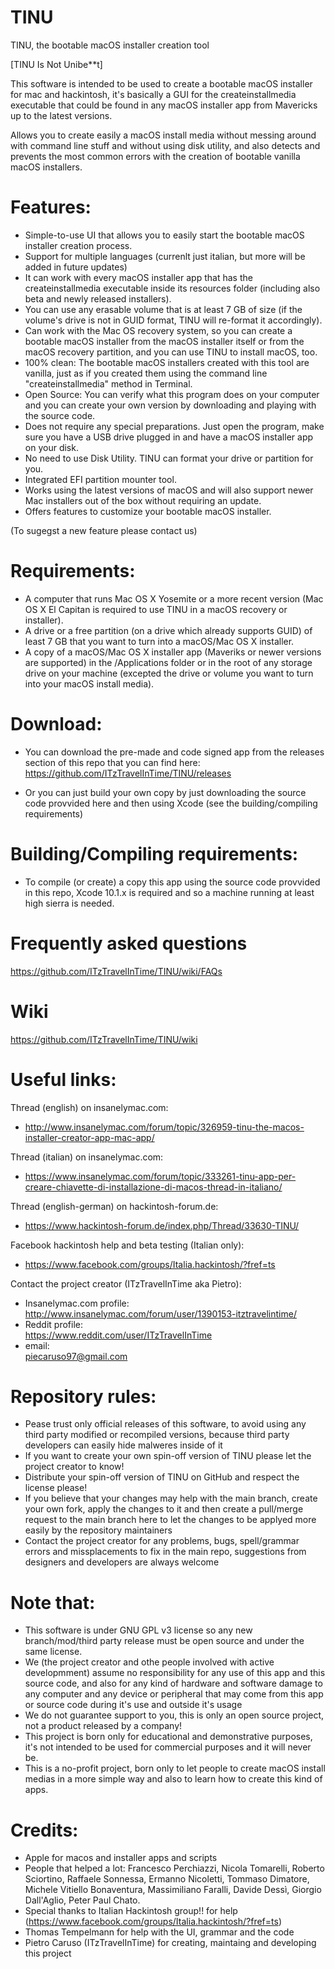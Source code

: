 # TINU
TINU, the bootable macOS installer creation tool

[TINU Is Not Unibe**t]

This software is intended to be used to create a bootable macOS installer for mac and hackintosh, it's basically a GUI for the createinstallmedia executable that could be found in any macOS installer app from Mavericks up to the latest versions.

Allows you to create easily a macOS install media without messing around with command line stuff and without using disk utility, and also detects and prevents the most common errors with the creation of bootable vanilla macOS installers. 

# Features:
- Simple-to-use UI that allows you to easily start the bootable macOS installer creation process.
- Support for multiple languages (currenlt just italian, but more will be added in future updates)
- It can work with every macOS installer app that has the createinstallmedia executable inside its resources folder (including also beta and newly released installers).
- You can use any erasable volume that is at least 7 GB of size (if the volume's drive is not in GUID format, TINU will re-format it accordingly).
- Can work with the Mac OS recovery system, so you can create a bootable macOS installer from the macOS installer itself or from the macOS recovery partition, and you can use TINU to install macOS, too.
- 100% clean: The bootable macOS installers created with this tool are vanilla, just as if you created them using the command line "createinstallmedia" method in Terminal.
- Open Source: You can verify what this program does on your computer and you can create your own version by downloading and playing with the source code.
- Does not require any special preparations. Just open the program, make sure you have a USB drive plugged in and have a macOS installer app on your disk.
- No need to use Disk Utility. TINU can format your drive or partition for you.
- Integrated EFI partition mounter tool.
- Works using the latest versions of macOS and will also support newer Mac installers out of the box without requiring an update.
- Offers features to customize your bootable macOS installer.

 (To sugegst a new feature please contact us)

# Requirements:
- A computer that runs Mac OS X Yosemite or a more recent version (Mac OS X El Capitan is required to use TINU in a macOS recovery or installer).
- A drive or a free partition (on a drive which already supports GUID) of least 7 GB that you want to turn into a macOS/Mac OS X installer.
- A copy of a macOS/Mac OS X installer app (Maveriks or newer versions are supported) in the /Applications folder or in the root of any storage drive on your machine (excepted the drive or volume you want to turn into your macOS install media).

# Download:
- You can download the pre-made and code signed app from the releases section of this repo that you can find here: https://github.com/ITzTravelInTime/TINU/releases

- Or you can just build your own copy by just downloading the source code provvided here and then using Xcode (see the building/compiling requirements)

# Building/Compiling requirements: 
- To compile (or create) a copy this app using the source code provvided in this repo, Xcode 10.1.x is required and so a machine running at least high sierra is needed.

# Frequently asked questions
https://github.com/ITzTravelInTime/TINU/wiki/FAQs

# Wiki
https://github.com/ITzTravelInTime/TINU/wiki

# Useful links:
Thread (english) on insanelymac.com:
- http://www.insanelymac.com/forum/topic/326959-tinu-the-macos-installer-creator-app-mac-app/

Thread (italian) on insanelymac.com:
- https://www.insanelymac.com/forum/topic/333261-tinu-app-per-creare-chiavette-di-installazione-di-macos-thread-in-italiano/

Thread (english-german) on hackintosh-forum.de:
- https://www.hackintosh-forum.de/index.php/Thread/33630-TINU/ 

Facebook hackintosh help and beta testing (Italian only):
- https://www.facebook.com/groups/Italia.hackintosh/?fref=ts

Contact the project creator (ITzTravelInTime aka Pietro):
- Insanelymac.com profile: 
    http://www.insanelymac.com/forum/user/1390153-itztravelintime/
- Reddit profile:          
    https://www.reddit.com/user/ITzTravelInTime
- email:                  
    piecaruso97@gmail.com

# Repository rules:
- Pease trust only official releases of this software, to avoid using any third party modified or recompiled versions, because third party developers can easily hide malweres inside of it
- If you want to create your own spin-off version of TINU please let the project creator to know!
- Distribute your spin-off version of TINU on GitHub and respect the license please!
- If you believe that your changes may help with the main branch, create your own fork, apply the changes to it and then create a pull/merge request to the main branch here to let the changes to be applyed more easily by the repository maintainers
- Contact the project creator for any problems, bugs, spell/grammar errors and missplacements to fix in the main repo, suggestions from designers and developers are always welcome

# Note that:
- This software is under GNU GPL v3 license so any new branch/mod/third party release must be open source and under the same license.
- We (the project creator and othe people involved with active developmment) assume no responsibility for any use of this app and this source code, and also for any kind of hardware and software damage to any computer and any device or peripheral that may come from this app or source code during it's use and outside it's usage
- We do not guarantee support to you, this is only an open source project, not a product released by a company!
- This project is born only for educational and demonstrative purposes, it's not intended to be used for commercial purposes and it will never be.
- This is a no-profit project, born only to let people to create macOS install medias in a more simple way and also to learn how to create this kind of apps.

# Credits:
- Apple for macos and installer apps and scripts
- People that helped a lot:
Francesco Perchiazzi, Nicola Tomarelli, Roberto Sciortino, Raffaele Sonnessa, Ermanno Nicoletti, Tommaso Dimatore, Michele Vitiello Bonaventura, Massimiliano Faralli, Davide Dessì, Giorgio Dall'Aglio, Peter Paul Chato.   
- Special thanks to Italian Hackintosh group!! for help (https://www.facebook.com/groups/Italia.hackintosh/?fref=ts)
- Thomas Tempelmann for help with the UI, grammar and the code
- Pietro Caruso (ITzTravelInTime) for creating, maintaing and developing this project
